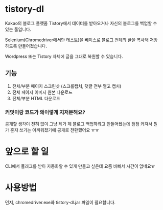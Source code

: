 # tistory-dl

Kakao의 블로그 플랫폼 Tistory에서 데이터를 받아오거나 자신의 블로그를 백업할 수 있는 툴입니다.

Selenium(Chromedriver에서만 테스트)을 베이스로 블로그 전체의 글을 복사해 저장하도록 만들어졌습니다.

Wordpress 또는 Tistory 자체에 글을 그대로 복원할 수 있습니다.

## 기능
1. 전체/부분 페이지 스크린샷
(스크롤캡처, 댓글 전부 열고 캡처)
1. 전체 페이지 이미지 원본 다운로드
1. 전체/부분 HTML 다운로드
### 커밋이랑 코드가 왜이렇게 지저분해요?
공개할 생각이 전혀 없이 그냥 제가 제 블로그 백업하려고 만들어뒀는데 점점 커져서 뭔가 혼자 쓰기는 아까워졌기에 공개로 전환했어요 ㅠㅠ
# 앞으로 할 일
CLI에서 플래그를 받아 자동화할 수 있게 만들고 싶은데 요즘 바빠서 시간이 없네요ㅠ

# 사용방법
먼저, chromedriver.exe와 tistory-dl.jar 파일이 필요합니다.
